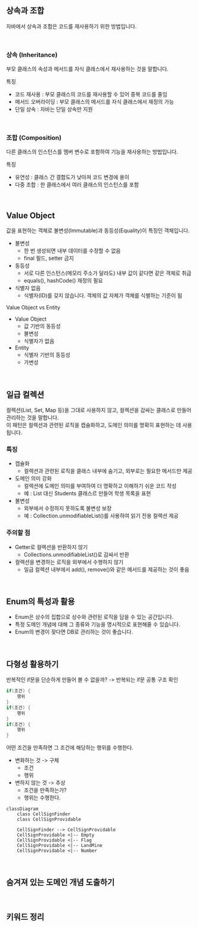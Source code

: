 ## 상속과 조합

자바에서 상속과 조합은 코드를 재사용하기 위한 방법입니다.

<br />

### 상속 (Inheritance)

부모 클래스의 속성과 메서드를 자식 클래스에서 재사용하는 것을 말합니다.

특징

- 코드 재사용 : 부모 클래스의 코드를 재사용할 수 있어 중복 코드를 줄임
- 메서드 오버라이딩 : 부모 클래스의 메서드를 자식 클래스에서 재정의 가능
- 단일 상속 : 자바는 단일 상속만 지원

<br />

### 조합 (Composition)

다른 클래스의 인스턴스를 멤버 변수로 포함하여 기능을 재사용하는 방법입니다.

특징

- 유연성 : 클래스 간 결합도가 낮아져 코드 변경에 용이
- 다중 조합 : 한 클래스에서 여러 클래스의 인스턴스를 포함

<br />

## Value Object

값을 표현하는 객체로 불변성(Immutable)과 동등성(Equality)이 특징인 객체입니다.

- 불변성
    - 한 번 생성되면 내부 데이터를 수정할 수 없음
    - final 필드, setter 금지
- 동등성
    - 서로 다른 인스턴스(메모리 주소가 달라도) 내부 값이 같다면 같은 객체로 취급
    - equals(), hashCode() 재정의 필요
- 식별자 없음
    - 식별자(ID)를 갖지 않습니다. 객체의 값 자체가 객체를 식별하는 기준이 됨

Value Object vs Entity

- Value Object
    - 값 기반의 동등성
    - 불변성
    - 식별자가 없음
- Entity
    - 식별자 기반의 동등성
    - 가변성

<br />

## 일급 컬렉션

컬렉션(List, Set, Map 등)을 그대로 사용하지 않고, 컬렉션을 감싸는 클래스로 만들어 관리하는 것을 말합니다.  
이 패턴은 컬렉션과 관련된 로직을 캡슐화하고, 도메인 의미를 명확히 표현하는 데 사용됩니다.

### 특징

- 캡슐화
    - 컬렉션과 관련된 로직을 클래스 내부에 숨기고, 외부로는 필요한 메서드만 제공
- 도메인 의미 강화
    - 컬렉션에 도메인 의미를 부여하여 더 명확하고 이해하기 쉬운 코드 작성
    - 예 : List<Student> 대신 Students 클래스르 만들어 학생 목록을 표현
- 불변성
    - 외부에서 수정하지 못하도록 불변성 보장
    - 예 : Collection.unmodifiableList()를 사용하여 읽기 전용 컬렉션 제공

### 주의할 점

- Getter로 컬렉션을 반환하지 않기
    - Collections.unmodifiableList()로 감싸서 반환
- 컬렉션을 변경하는 로직을 외부에서 수행하지 않기
    - 일급 컬렉션 내부에서 add(), remove()와 같은 메서드를 제공하는 것이 좋음

<br />

## Enum의 특성과 활용

- Enum은 상수의 집합으로 상수와 관련된 로직을 담을 수 있는 공간입니다.
- 특정 도메인 개념에 대해 그 종류와 기능을 명시적으로 표현해줄 수 있습니다.
- Enum의 변경이 잦다면 DB로 관리하는 것이 좋습니다.

<br />

## 다형성 활용하기

반복적인 if문을 단순하게 만들어 볼 수 없을까? -> 반복되는 if문 공통 구조 확인

```java
if(조건) {
    행위
}
if(조건) {
    행위
}
if(조건) {
    행위
}
```

어떤 조건을 만족하면 그 조건에 해당하는 행위를 수행한다.

- 변화하는 것 -> 구체
    - 조건
    - 행위
- 변하지 않는 것 -> 추상
    - 조건을 만족하는가?
    - 행위는 수행한다.

```mermaid
classDiagram
    class CellSignFinder
    class CellSignProvidable
    
    CellSignFinder --> CellSignProvidable
    CellSignProvidable <|-- Empty
    CellSignProvidable <|-- Flag
    CellSignProvidable <|-- LandMine
    CellSignProvidable <|-- Number
```

<br />

## 숨겨져 있는 도메인 개념 도출하기

<br />

## 키워드 정리
